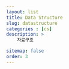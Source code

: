 ```yaml
---
layout: list
title: Data Structure
slug: datastructure
categories : [cs]
description: > 
    자료구조

sitemap: false
order: 3
---
```

